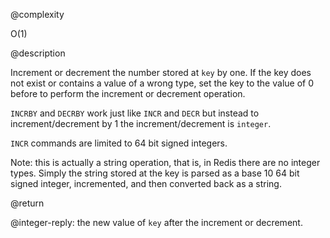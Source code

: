 @complexity

O(1)

@description

Increment or decrement the number stored at `key` by one. If the key
does not exist or contains a value of a wrong type, set the key to the
value of 0 before to perform the increment or decrement operation.

``INCRBY`` and ``DECRBY`` work just like ``INCR`` and ``DECR`` but instead to
increment/decrement by 1 the increment/decrement is `integer`.

``INCR`` commands are limited to 64 bit signed integers.

Note: this is actually a string operation, that is, in Redis there are
no integer types. Simply the string stored at the key is parsed as a
base 10 64 bit signed integer, incremented, and then converted back as a
string.

@return

@integer-reply: the new value of `key` after the increment or decrement.